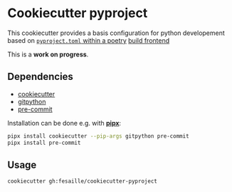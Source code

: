 # Cookiecutter pyproject

This cookiecutter provides a basis configuration for python developement based
on [`pyproject.toml` within a poetry](https://python-poetry.org/docs/pyproject)
[build frontend](https://www.python.org/dev/peps/pep-0517/#terminology-and-goals)

This is a **work on progress**.

## Dependencies

- [cookiecutter](https://github.com/cookiecutter/cookiecutter)
- [gitpython](https://github.com/gitpython-developers/GitPython)
- [pre-commit](https://github.com/pre-commit/pre-commit)

Installation can be done e.g. with [**pipx**](https://github.com/pipxproject/pipx):

```bash
pipx install cookiecutter --pip-args gitpython pre-commit
pipx install pre-commit
```

## Usage

```bash
cookiecutter gh:fesaille/cookiecutter-pyproject
```

